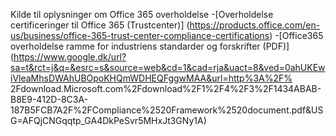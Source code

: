 Kilde til oplysninger om Office 365 overholdelse-[Overholdelse certificeringer til Office 365 (Trustcenter)] (https://products.office.com/en-us/business/office-365-trust-center-compliance-certifications)-[Office365 overholdelse ramme for industriens standarder og forskrifter (PDF)] (https://www.google.dk/url?sa=t&rct=j&q=&esrc=s&source=web&cd=1&cad=rja&uact=8&ved=0ahUKEwiVleaMhsDWAhUBOpoKHQmWDHEQFggwMAA&url=http%3A%2F% 2Fdownload.Microsoft.com%2Fdownload%2F1%2F4%2F3%2F1434ABAB-B8E9-412D-8C3A-187B5FCB7A2F%2FCompliance%2520Framework%2520document.pdf&USG=AFQjCNGqqtp_GA4DkPeSvr5MHxJt3GNy1A)